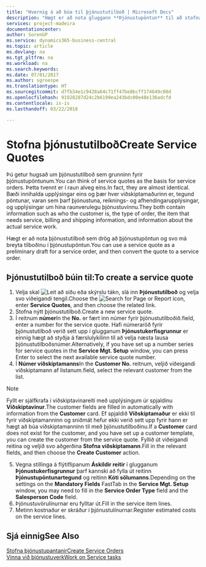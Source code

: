 ```yaml
---
title: "Hvernig á að búa til þjónustutilboð | Microsoft Docs"
description: "Hægt er að nota gluggann **Þjónustupöntun** til að stofna skjöl þar sem hægt er að færa inn upplýsingar um þjónustu, s.s. viðgerðir og viðhald, á þjónustuvörum að beiðni viðskiptamanns. Hægt er að nota þjónustutilboð sem drög að þjónustupöntun og svo má breyta tilboðinu í þjónustupöntun."
services: project-madeira
documentationcenter: 
author: SorenGP
ms.service: dynamics365-business-central
ms.topic: article
ms.devlang: na
ms.tgt_pltfrm: na
ms.workload: na
ms.search.keywords: 
ms.date: 07/01/2017
ms.author: sgroespe
ms.translationtype: HT
ms.sourcegitcommit: d7fb34e1c9428a64c71ff47be8bcff174649c00d
ms.openlocfilehash: 91928287d24c2b6199ea243bdc00e48e136adcfd
ms.contentlocale: is-is
ms.lasthandoff: 03/22/2018

---
```

# <a name="create-service-quotes"></a><span data-ttu-id="ab502-104">Stofna þjónustutilboð</span><span class="sxs-lookup"><span data-stu-id="ab502-104">Create Service Quotes</span></span>
<span data-ttu-id="ab502-105">Þú getur hugsað um þjónustutilboð sem grunninn fyrir þjónustupöntunum.</span><span class="sxs-lookup"><span data-stu-id="ab502-105">You can think of service quotes as the basis for service orders.</span></span> <span data-ttu-id="ab502-106">Þetta tvennt er í raun alveg eins.</span><span class="sxs-lookup"><span data-stu-id="ab502-106">In fact, they are almost identical.</span></span> <span data-ttu-id="ab502-107">Bæði innihalda upplýsingar eins og þær hver viðskiptamaðurinn er, tegund pöntunar, varan sem þarf þjónustuna, reiknings- og afhendingarupplýsingar, og upplýsingar um hina raunverulegu þjónustuvinnu.</span><span class="sxs-lookup"><span data-stu-id="ab502-107">They both contain information such as who the customer is, the type of order, the item that needs service, billing and shipping information, and information about the actual service work.</span></span>
 
<span data-ttu-id="ab502-108">Hægt er að nota þjónustutilboð sem drög að þjónustupöntun og svo má breyta tilboðinu í þjónustupöntun.</span><span class="sxs-lookup"><span data-stu-id="ab502-108">You can use a service quote as a preliminary draft for a service order, and then convert the quote to a service order.</span></span>  
  
## <a name="to-create-a-service-quote"></a><span data-ttu-id="ab502-109">Þjónustutilboð búin til:</span><span class="sxs-lookup"><span data-stu-id="ab502-109">To create a service quote</span></span>  
1. <span data-ttu-id="ab502-110">Velja skal ![Leit að síðu eða skýrslu](media/ui-search/search_small.png "Leit að síðu eða skýrslu táknið") tákn, slá inn **Þjónustutilboð** og velja svo viðeigandi tengil.</span><span class="sxs-lookup"><span data-stu-id="ab502-110">Choose the ![Search for Page or Report](media/ui-search/search_small.png "Search for Page or Report icon") icon, enter **Service Quotes**, and then choose the related link.</span></span>  
2. <span data-ttu-id="ab502-111">Stofna nýtt þjónustutilboð.</span><span class="sxs-lookup"><span data-stu-id="ab502-111">Create a new service quote.</span></span>  
3. <span data-ttu-id="ab502-112">Í reitnum **númer**</span><span class="sxs-lookup"><span data-stu-id="ab502-112">In the **No.**</span></span> <span data-ttu-id="ab502-113">er fært inn númer fyrir þjónustutilboðið.</span><span class="sxs-lookup"><span data-stu-id="ab502-113">field, enter a number for the service quote.</span></span> <span data-ttu-id="ab502-114">Hafi númeraröð fyrir þjónustutilboð verið sett upp í glugganum **Þjónustukerfisgrunnur** er einnig hægt að styðja á færslulykilinn til að velja næsta lausa þjónustutilboðsnúmer.</span><span class="sxs-lookup"><span data-stu-id="ab502-114">Alternatively, if you have set up a number series for service quotes in the **Service Mgt. Setup** window, you can press Enter to select the next available service quote number.</span></span>  
4. <span data-ttu-id="ab502-115">Í **Númer viðskiptamanns**</span><span class="sxs-lookup"><span data-stu-id="ab502-115">In the **Customer No.**</span></span>  <span data-ttu-id="ab502-116">reitnum, veljið viðeigandi viðskiptamann af listanum.</span><span class="sxs-lookup"><span data-stu-id="ab502-116">field, select the relevant customer from the list.</span></span>  

  > [!Note]  
  >  <span data-ttu-id="ab502-117">Fyllt er sjálfkrafa í viðskiptavinareiti með upplýsingum úr spjaldinu **Viðskiptavinur**.</span><span class="sxs-lookup"><span data-stu-id="ab502-117">The customer fields are filled in automatically with information from the **Customer** card.</span></span> <span data-ttu-id="ab502-118">Ef spjaldið **Viðskiptamaður** er ekki til fyrir viðskiptamanninn og sniðmát hefur ekki verið sett upp fyrir hann er hægt að búa viðskiptamanninn til með þjónustutilboðinu.</span><span class="sxs-lookup"><span data-stu-id="ab502-118">If a **Customer** card does not exist for the customer, and you have set up a customer template, you can create the customer from the service quote.</span></span> <span data-ttu-id="ab502-119">Fyllið út viðeigandi reitina og veljið svo aðgerðina **Stofna viðskiptamann**.</span><span class="sxs-lookup"><span data-stu-id="ab502-119">Fill in the relevant fields, and then choose the **Create Customer** action.</span></span>  
  
5. <span data-ttu-id="ab502-120">Vegna stillinga á flýtiflipanum **Áskildir reitir** í glugganum **Þjónustukerfisgrunnur** þarf kannski að fylla út reitinn **Þjónustupöntunartegund** og reitinn **Kóti sölumanns**.</span><span class="sxs-lookup"><span data-stu-id="ab502-120">Depending on the settings on the **Mandatory Fields** FastTab in the **Service Mgt. Setup** window, you may need to fill in the **Service Order Type** field and the **Salesperson Code** field.</span></span>  
6. <span data-ttu-id="ab502-121">Þjónustuvörulínurnar eru fylltar út.</span><span class="sxs-lookup"><span data-stu-id="ab502-121">Fill in the service item lines.</span></span>  
7. <span data-ttu-id="ab502-122">Metinn kostnaður er skráður í þjónustulínurnar.</span><span class="sxs-lookup"><span data-stu-id="ab502-122">Register estimated costs on the service lines.</span></span>  
  
## <a name="see-also"></a><span data-ttu-id="ab502-123">Sjá einnig</span><span class="sxs-lookup"><span data-stu-id="ab502-123">See Also</span></span>  
[<span data-ttu-id="ab502-124">Stofna þjónustupantanir</span><span class="sxs-lookup"><span data-stu-id="ab502-124">Create Service Orders</span></span>](service-how-to-create-service-orders.md)  
[<span data-ttu-id="ab502-125">Vinna við þjónustuverk</span><span class="sxs-lookup"><span data-stu-id="ab502-125">Work on Service tasks</span></span>](service-how-to-work-on-service-tasks.md)  

 
